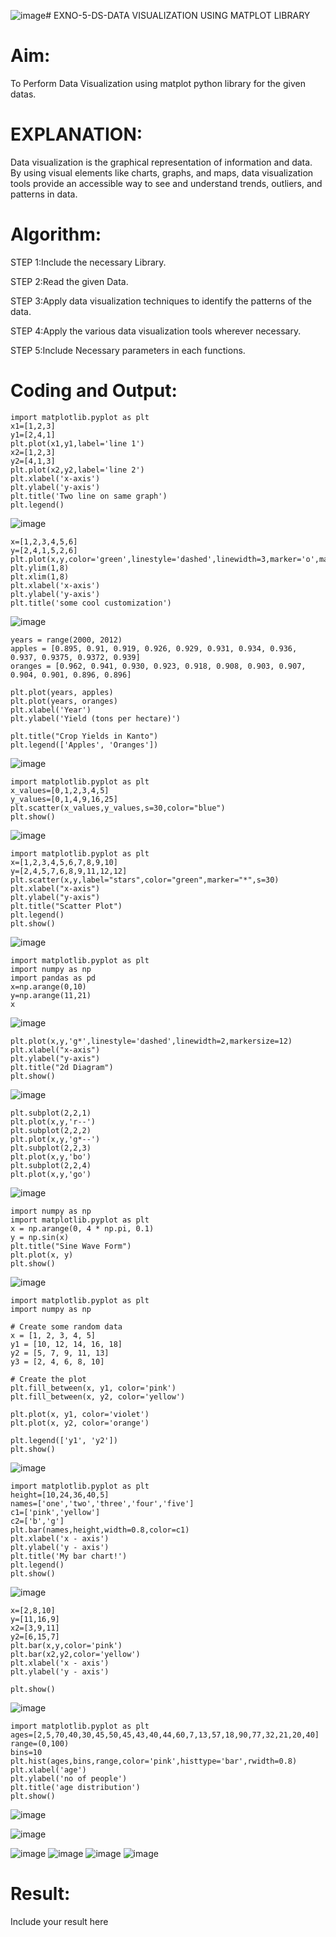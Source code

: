 ![image](https://github.com/user-attachments/assets/70fd855f-419f-411a-a00d-337b0a60fc1e)# EXNO-5-DS-DATA VISUALIZATION USING MATPLOT LIBRARY

# Aim:
  To Perform Data Visualization using matplot python library for the given datas.

# EXPLANATION:
Data visualization is the graphical representation of information and data. By using visual elements like charts, graphs, and maps, data visualization tools provide an accessible way to see and understand trends, outliers, and patterns in data.

# Algorithm:
STEP 1:Include the necessary Library.

STEP 2:Read the given Data.

STEP 3:Apply data visualization techniques to identify the patterns of the data.

STEP 4:Apply the various data visualization tools wherever necessary.

STEP 5:Include Necessary parameters in each functions.

# Coding and Output:
```
import matplotlib.pyplot as plt
x1=[1,2,3]
y1=[2,4,1]
plt.plot(x1,y1,label='line 1')
x2=[1,2,3]
y2=[4,1,3]
plt.plot(x2,y2,label='line 2')
plt.xlabel('x-axis')
plt.ylabel('y-axis')
plt.title('Two line on same graph')
plt.legend()
```
![image](https://github.com/user-attachments/assets/71288043-0655-4454-a58b-c796bc122e9a)

```
x=[1,2,3,4,5,6]
y=[2,4,1,5,2,6]
plt.plot(x,y,color='green',linestyle='dashed',linewidth=3,marker='o',markerfacecolor='blue',markersize=12)
plt.ylim(1,8)
plt.xlim(1,8)
plt.xlabel('x-axis')
plt.ylabel('y-axis')
plt.title('some cool customization')
```
![image](https://github.com/user-attachments/assets/6eb25b72-a1eb-4e8f-afd7-3d6ff4f071a5)
```
years = range(2000, 2012)
apples = [0.895, 0.91, 0.919, 0.926, 0.929, 0.931, 0.934, 0.936, 0.937, 0.9375, 0.9372, 0.939]
oranges = [0.962, 0.941, 0.930, 0.923, 0.918, 0.908, 0.903, 0.907, 0.904, 0.901, 0.896, 0.896]

plt.plot(years, apples)
plt.plot(years, oranges)
plt.xlabel('Year')
plt.ylabel('Yield (tons per hectare)')

plt.title("Crop Yields in Kanto")
plt.legend(['Apples', 'Oranges'])
```
![image](https://github.com/user-attachments/assets/985d5b30-04af-45d6-83d5-507240b198d2)
```
import matplotlib.pyplot as plt
x_values=[0,1,2,3,4,5]
y_values=[0,1,4,9,16,25]
plt.scatter(x_values,y_values,s=30,color="blue")
plt.show()
```
![image](https://github.com/user-attachments/assets/a7401c5d-f166-4012-b75c-003503926f47)

```
import matplotlib.pyplot as plt
x=[1,2,3,4,5,6,7,8,9,10]
y=[2,4,5,7,6,8,9,11,12,12]
plt.scatter(x,y,label="stars",color="green",marker="*",s=30)
plt.xlabel("x-axis")
plt.ylabel("y-axis")
plt.title("Scatter Plot")
plt.legend()
plt.show()
```
![image](https://github.com/user-attachments/assets/b70ff6a4-2f6f-49da-bc13-6e979cac6e36)

```
import matplotlib.pyplot as plt
import numpy as np
import pandas as pd
x=np.arange(0,10)
y=np.arange(11,21)
x
```
![image](https://github.com/user-attachments/assets/dfc889c8-b3dd-4a7f-a397-a75c5a922af8)

```
plt.plot(x,y,'g*',linestyle='dashed',linewidth=2,markersize=12)
plt.xlabel("x-axis")
plt.ylabel("y-axis")
plt.title("2d Diagram")
plt.show()
```
![image](https://github.com/user-attachments/assets/d64fc8ee-933f-4b0d-a6eb-7cc27ffb4bda)

```
plt.subplot(2,2,1)
plt.plot(x,y,'r--')
plt.subplot(2,2,2)
plt.plot(x,y,'g*--')
plt.subplot(2,2,3)
plt.plot(x,y,'bo')
plt.subplot(2,2,4)
plt.plot(x,y,'go')
```
![image](https://github.com/user-attachments/assets/46d90dcc-bf02-4024-a541-30bdd98f9660)

```
import numpy as np
import matplotlib.pyplot as plt
x = np.arange(0, 4 * np.pi, 0.1)
y = np.sin(x)
plt.title("Sine Wave Form")
plt.plot(x, y)
plt.show()
```
![image](https://github.com/user-attachments/assets/8996be3d-79db-4f50-87e4-d60921db49d0)

```
import matplotlib.pyplot as plt
import numpy as np

# Create some random data
x = [1, 2, 3, 4, 5]
y1 = [10, 12, 14, 16, 18]
y2 = [5, 7, 9, 11, 13]
y3 = [2, 4, 6, 8, 10]

# Create the plot
plt.fill_between(x, y1, color='pink')
plt.fill_between(x, y2, color='yellow')

plt.plot(x, y1, color='violet')
plt.plot(x, y2, color='orange')

plt.legend(['y1', 'y2'])
plt.show()
```
![image](https://github.com/user-attachments/assets/5533b200-7378-46ed-a5c8-c8271df2859f)

```
import matplotlib.pyplot as plt
height=[10,24,36,40,5]
names=['one','two','three','four','five']
c1=['pink','yellow']
c2=['b','g']
plt.bar(names,height,width=0.8,color=c1)
plt.xlabel('x - axis')
plt.ylabel('y - axis')
plt.title('My bar chart!')
plt.legend()
plt.show()
```
![image](https://github.com/user-attachments/assets/0e281e7a-a9be-4d48-8ce5-8044400a2651)

```
x=[2,8,10]
y=[11,16,9]
x2=[3,9,11]
y2=[6,15,7]
plt.bar(x,y,color='pink')
plt.bar(x2,y2,color='yellow')
plt.xlabel('x - axis')
plt.ylabel('y - axis')

plt.show()
```
![image](https://github.com/user-attachments/assets/4b3fc92e-41ac-4307-a7f1-285bd918f555)
```
import matplotlib.pyplot as plt
ages=[2,5,70,40,30,45,50,45,43,40,44,60,7,13,57,18,90,77,32,21,20,40]
range=(0,100)
bins=10
plt.hist(ages,bins,range,color='pink',histtype='bar',rwidth=0.8)
plt.xlabel('age')
plt.ylabel('no of people')
plt.title('age distribution')
plt.show()
```
![image](https://github.com/user-attachments/assets/6066333a-055e-4401-9958-017c8a40ccc3)

![image](https://github.com/user-attachments/assets/4438d4a5-99c7-44fd-ba25-9886db0ca402)

![image](https://github.com/user-attachments/assets/5fba1544-b6bb-48e3-9269-007d9c822916)
![image](https://github.com/user-attachments/assets/a0cb2c99-cb66-4a67-ba6d-e9d3ef80b376)
![image](https://github.com/user-attachments/assets/a13938c0-fdbc-443c-934f-3775d3c9d423)
![image](https://github.com/user-attachments/assets/ff7e2e4c-319e-40d8-8c6b-4f4d5db43adb)

# Result:
 Include your result here
